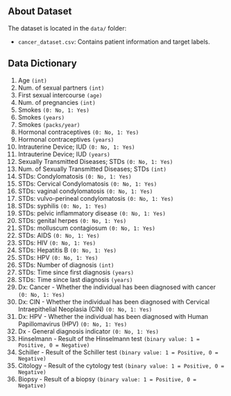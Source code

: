 ## About Dataset
The dataset is located in the `data/` folder:
- `cancer_dataset.csv`: Contains patient information and target labels.

## Data Dictionary
1. Age `(int)`
2. Num. of sexual partners `(int)`
3. First sexual intercourse `(age)`
4. Num. of pregnancies `(int)`
5. Smokes `(0: No, 1: Yes)`
6. Smokes `(years)`
7. Smokes `(packs/year)`
8. Hormonal contraceptives `(0: No, 1: Yes)`
9. Hormonal contraceptives `(years)`
10. Intrauterine Device; IUD `(0: No, 1: Yes)`
11. Intrauterine Device; IUD `(years)`
12. Sexually Transmitted Diseases; STDs `(0: No, 1: Yes)`
13. Num. of Sexually Transmitted Diseases; STDs `(int)`
14. STDs: Condylomatosis `(0: No, 1: Yes)`
15. STDs: Cervical Condylomatosis `(0: No, 1: Yes)`
16. STDs: vaginal condylomatosis `(0: No, 1: Yes)`
17. STDs: vulvo-perineal condylomatosis `(0: No, 1: Yes)`
18. STDs: syphilis `(0: No, 1: Yes)`
19. STDs: pelvic inflammatory disease `(0: No, 1: Yes)`
20. STDs: genital herpes `(0: No, 1: Yes)`
21. STDs: molluscum contagiosum `(0: No, 1: Yes)`
22. STDs: AIDS `(0: No, 1: Yes)`
23. STDs: HIV `(0: No, 1: Yes)`
24. STDs: Hepatitis B `(0: No, 1: Yes)`
25. STDs: HPV `(0: No, 1: Yes)`
26. STDs: Number of diagnosis `(int)`
27. STDs: Time since first diagnosis `(years)`
28. STDs: Time since last diagnosis `(years)`
29. Dx: Cancer - Whether the individual has been diagnosed with cancer `(0: No, 1: Yes)`
30. Dx: CIN - Whether the individual has been diagnosed with Cervical Intraepithelial Neoplasia (CIN) `(0: No, 1: Yes)`
31. Dx: HPV - Whether the individual has been diagnosed with Human Papillomavirus (HPV) `(0: No, 1: Yes)`
32. Dx - General diagnosis indicator `(0: No, 1: Yes)`
33. Hinselmann - Result of the Hinselmann test `(binary value: 1 = Positive, 0 = Negative)`
34. Schiller - Result of the Schiller test `(binary value: 1 = Positive, 0 = Negative)`
35. Citology - Result of the cytology test `(binary value: 1 = Positive, 0 = Negative)`
36. Biopsy - Result of a biopsy `(binary value: 1 = Positive, 0 = Negative)`
